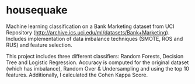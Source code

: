 # housequake
Machine learning classification on a Bank Marketing dataset from UCI Repository (http://archive.ics.uci.edu/ml/datasets/Bank+Marketing). Includes implementation of data imbalance techniques (SMOTE, ROS and RUS) and feature selection.

This project includes three different classifiers: Random Forests, Decision Tree and Logistic Regression. Accuracy is computed for the original dataset (which has imbalance), Random Over & Undersampling and using the top 10 features. Additionally, I calculated the Cohen Kappa Score.
